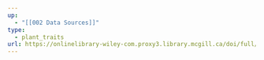```yaml
---
up:
  - "[[002 Data Sources]]"
type:
  - plant_traits
url: https://onlinelibrary-wiley-com.proxy3.library.mcgill.ca/doi/full/10.1111/j.1365-2486.2011.02451.x
---
```

